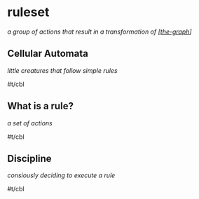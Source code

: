# ruleset

_a group of actions that result in a transformation of [[the-graph]]_


## Cellular Automata

_little creatures that follow simple rules_

#t/cbl

## What is a rule?

_a set of actions_

#t/cbl

## Discipline

_consiously deciding to execute a rule_

#t/cbl

[//begin]: # "Autogenerated link references for markdown compatibility"
[the-graph]: the-graph "the-graph"
[//end]: # "Autogenerated link references"